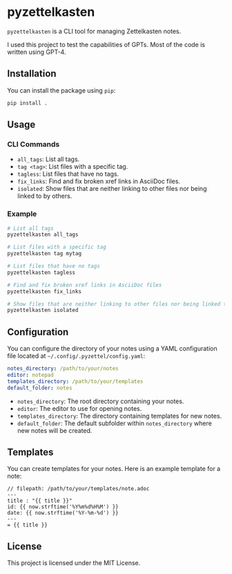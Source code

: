 # pyzettelkasten

`pyzettelkasten` is a CLI tool for managing Zettelkasten notes.

I used this project to test the capabilities of GPTs.
Most of the code is written using GPT-4.

## Installation

You can install the package using `pip`:

```sh
pip install .
```

## Usage

### CLI Commands

- `all_tags`: List all tags.
- `tag <tag>`: List files with a specific tag.
- `tagless`: List files that have no tags.
- `fix_links`: Find and fix broken xref links in AsciiDoc files.
- `isolated`: Show files that are neither linking to other files nor being linked to by others.

### Example

```sh
# List all tags
pyzettelkasten all_tags

# List files with a specific tag
pyzettelkasten tag mytag

# List files that have no tags
pyzettelkasten tagless

# Find and fix broken xref links in AsciiDoc files
pyzettelkasten fix_links

# Show files that are neither linking to other files nor being linked to by others
pyzettelkasten isolated
```

## Configuration

You can configure the directory of your notes using a YAML configuration file located at `~/.config/.pyzettel/config.yaml`:

```yaml
notes_directory: /path/to/your/notes
editor: notepad
templates_directory: /path/to/your/templates
default_folder: notes
```

- `notes_directory`: The root directory containing your notes.
- `editor`: The editor to use for opening notes.
- `templates_directory`: The directory containing templates for new notes.
- `default_folder`: The default subfolder within `notes_directory` where new notes will be created.

## Templates

You can create templates for your notes. Here is an example template for a note:

```asciidoc
// filepath: /path/to/your/templates/note.adoc
---
title : "{{ title }}"
id: {{ now.strftime('%Y%m%d%H%M') }}
date: {{ now.strftime('%Y-%m-%d') }}
---
= {{ title }}
```

## License

This project is licensed under the MIT License.